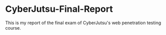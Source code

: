 # CyberJutsu-Final-Report

This is my report of the final exam of CyberJutsu's web penetration testing course.
